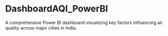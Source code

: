 # DashboardAQI_PowerBI
A comprehensive Power BI dashboard visualizing key factors influencing air quality across major cities in India.
